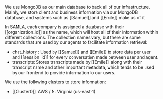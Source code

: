 We use MongoDB as our main database to back all of our infrastructure. Mainly, we store client and business information via our MongoDB database, and systems such as [[Samuel]] and [[Emile]] make us of it. 

In SAMLA, each company is assigned a database with their [[organization_id]] as the name, which will host all of their information within different collections. The collection names vary, but there are some standards that are used by our agents to facilitate information retrieval:

- chat_history : Used by [[Samuel]] and [[Emile]] to store data per user and [[session_id]] for every conversation made between user and agent.
- transcripts: Stores transcripts made by [[Emile]], along with their transcript name and other important metadata, which tends to be used by our frontend to provide information to our users.

We use the following clusters to store information:
- [[Cluster0]]: AWS / N. Virginia (us-east-1)
